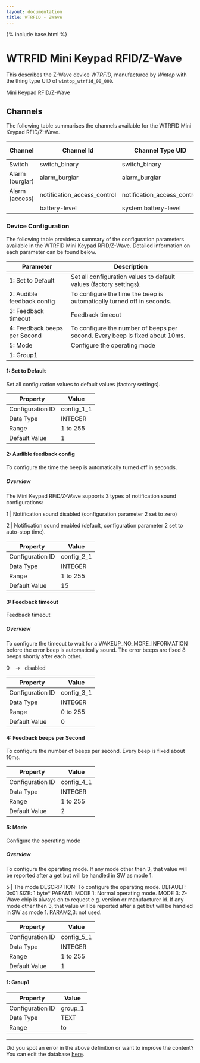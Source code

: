 ```yaml
---
layout: documentation
title: WTRFID - ZWave
---
```


{% include base.html %}

# WTRFID Mini Keypad RFID/Z-Wave

This describes the Z-Wave device *WTRFID*, manufactured by *Wintop* with the thing type UID of ```wintop_wtrfid_00_000```. 

Mini Keypad RFID/Z-Wave


## Channels
The following table summarises the channels available for the WTRFID Mini Keypad RFID/Z-Wave.

| Channel | Channel Id | Channel Type UID | Category | Item Type |
|---------|------------|------------------|----------|-----------|
| Switch | switch_binary | switch_binary | Switch | Switch |
| Alarm (burglar) | alarm_burglar | alarm_burglar | Door | Switch |
| Alarm (access) | notification_access_control | notification_access_control |  | Number |
|  | battery-level | system.battery-level |  |  |


### Device Configuration
The following table provides a summary of the configuration parameters available in the WTRFID Mini Keypad RFID/Z-Wave.
Detailed information on each parameter can be found below.

| Parameter   | Description |
|-------------|-------------|
| 1: Set to Default | Set all configuration values to default values (factory settings). |
| 2: Audible feedback config | To configure the time the beep is automatically turned off in seconds. |
| 3: Feedback timeout | Feedback timeout |
| 4: Feedback beeps per Second | To configure the number of beeps per second. Every beep is fixed about 10ms. |
| 5: Mode | Configure the operating mode |
| 1: Group1 |  |


#### 1: Set to Default

Set all configuration values to default values (factory settings).


| Property         | Value    |
|------------------|----------|
| Configuration ID | config_1_1 |
| Data Type        | INTEGER |
| Range | 1 to 255 |
| Default Value | 1 |


#### 2: Audible feedback config

To configure the time the beep is automatically turned off in seconds.  


##### Overview 

The Mini Keypad RFiD/Z-Wave supports 3 types of notification sound configurations:

1 | Notification sound disabled (configuration parameter 2 set to zero)

2 | Notification sound enabled (default, configuration parameter 2 set to auto-stop time).


| Property         | Value    |
|------------------|----------|
| Configuration ID | config_2_1 |
| Data Type        | INTEGER |
| Range | 1 to 255 |
| Default Value | 15 |


#### 3: Feedback timeout

Feedback timeout  


##### Overview 

To configure the timeout to wait for a WAKEUP\_NO\_MORE\_INFORMATION before the error beep is automatically sound. The error beeps are fixed 8 beeps shortly after each other.       

0    ->   disabled


| Property         | Value    |
|------------------|----------|
| Configuration ID | config_3_1 |
| Data Type        | INTEGER |
| Range | 0 to 255 |
| Default Value | 0 |


#### 4: Feedback beeps per Second

To configure the number of beeps per second. Every beep is fixed about 10ms.


| Property         | Value    |
|------------------|----------|
| Configuration ID | config_4_1 |
| Data Type        | INTEGER |
| Range | 1 to 255 |
| Default Value | 2 |


#### 5: Mode

Configure the operating mode  


##### Overview 

To configure the operating mode. If any mode other then 3, that value will be reported after a get but will be handled in SW as mode 1.

5 | The mode DESCRIPTION: To configure the operating mode. DEFAULT: 0x01 SIZE: 1 byte\* PARAM1: MODE 1: Normal operating mode. MODE 3: Z-Wave chip is always on to request e.g. version or manufacturer id. If any mode other then 3, that value will be reported after a get but will be handled in SW as mode 1. PARAM2,3: not used.


| Property         | Value    |
|------------------|----------|
| Configuration ID | config_5_1 |
| Data Type        | INTEGER |
| Range | 1 to 255 |
| Default Value | 1 |


#### 1: Group1


| Property         | Value    |
|------------------|----------|
| Configuration ID | group_1 |
| Data Type        | TEXT |
| Range |  to  |


---

Did you spot an error in the above definition or want to improve the content?
You can edit the database [here](http://www.cd-jackson.com/index.php/zwave/zwave-device-database/zwave-device-list/devicesummary/217).
